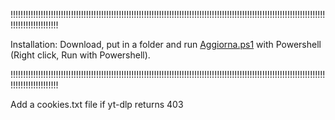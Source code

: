 !!!!!!!!!!!!!!!!!!!!!!!!!!!!!!!!!!!!!!!!!!!!!!!!!!!!!!!!!!!!!!!!!!!!!!!!!!!!!!!!!!!!!!!!!!!!!!!!!!!!!!!!!!!!!!!!!!!!!!!!!!!!!!!!!!!!!!!!!!!!!!!!

Installation: Download, put in a folder and run [Aggiorna.ps1](https://raw.githubusercontent.com/Dennoquellovero/yt-dlp-script/refs/heads/main/Aggiorna.ps1) with Powershell (Right click, Run with Powershell).

!!!!!!!!!!!!!!!!!!!!!!!!!!!!!!!!!!!!!!!!!!!!!!!!!!!!!!!!!!!!!!!!!!!!!!!!!!!!!!!!!!!!!!!!!!!!!!!!!!!!!!!!!!!!!!!!!!!!!!!!!!!!!!!!!!!!!!!!!!!!!!!!

Add a cookies.txt file if yt-dlp returns 403
